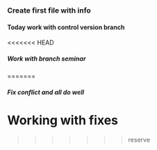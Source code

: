 ### Create first file with info
#### Today work with control version branch 
<<<<<<< HEAD
##### Work with branch seminar
=======

##### Fix conflict and all do well

# Working with fixes
>>>>>>> reserve
